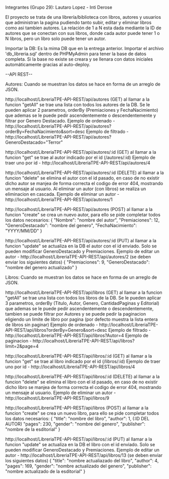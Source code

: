 Integrantes (Grupo 29): Lautaro Lopez - Inti Derose

El proyecto se trata de una librería/biblioteca con libros, autores y usuarios que administran la pagina pudiendo tanto subir, editar y eliminar libros como asi tambien autores. 
La relación de 1 a N esta dada mediante la ID de autores que se conectan con sus libros, donde cada autor puede tener 1 o N libros, pero un libro solo puede tener un autor. 

Importar la DB:
Es la mima DB que en la entrega anterior. Importar el archivo 'db_libreria.sql' dentro de PHPMyAdmin para tener la base de datos completa. Si la base no existe se creara y se llenara con datos iniciales automáticamente gracias al auto-deploy.


--API REST--

Autores:
Cuando se muestran los datos se hace en forma de un arreglo de JSON. 

http://localhost/LibreriaTPE-API-REST/api/autores (GET) al llamar a la funcion "getAll" se trae una lista con todos los autores de la DB. Se le pueden aplicar 2 parametros, orderBy (Premiaciones y FechaNacimiento) que ademas se le puede pedir ascendentemente o descendentemente y filtrar por Genero Destacado.
Ejemplo de ordenado - http://localhost/LibreriaTPE-API-REST/api/autores?orderBy=FechaNacimiento&sort=desc
Ejemplo de filtrado - http://localhost/LibreriaTPE-API-REST/api/autores?GeneroDestacado="Terror"

http://localhost/LibreriaTPE-API-REST/api/autores/:id (GET) al llamar a la funcion "get" se trae al autor indicado por el id (/autores/:id) 
Ejemplo de traer uno por id - http://localhost/LibreriaTPE-API-REST/api/autores/4

http://localhost/LibreriaTPE-API-REST/api/autores/:id (DELETE) al llamar a la funcion "delete" se elimina el autor con el id pasado, en caso de no existir dicho autor se manjea de forma correcta el codigo de error 404, mostrando un mensaje al usuario. Al eliminar un autor (con libros) se realiza un eliminacion en cascada.
Ejemplo de eliminar un autor - http://localhost/LibreriaTPE-API-REST/api/autores/1

http://localhost/LibreriaTPE-API-REST/api/autores (POST) al llamar a la funcion "create" se crea un nuevo autor, para ello se pide completar todos los datos necesarios:
{
  "Nombre": "nombre del autor",
  "Premiaciones": 12,
  "GeneroDestacado": "nombre del genero",
  "FechaNacimiento": "YYYY/MM/DD"
}

http://localhost/LibreriaTPE-API-REST/api/autores/:id (PUT) al llamar a la funcion "update" se actualiza en la DB el autor con el id enviado. Solo se pueden modificar GeneroDestacado y Premiaciones.
Ejemplo de editar un autor - http://localhost/LibreriaTPE-API-REST/api/autores/2 (se deben enviar los siguientes datos)
{
  "Premiaciones": 9,
  "GeneroDestacado": "nombre del genero actualizado"
}


Libros:
Cuando se muestran los datos se hace en forma de un arreglo de JSON. 

http://localhost/LibreriaTPE-API-REST/api/libros (GET) al llamar a la funcion "getAll" se trae una lista con todos los libros de la DB. Se le pueden aplicar 3 parametros, orderBy (Titulo, Autor, Genero, CantidadPaginas y Editorial) que ademas se le puede pedir ascendentemente o descendentemente, tambien se puede filtrar por Autores y se puede pedir la paginacion eligiendo un limite de libro por pagina (por defecto muestra la lista entera de libros sin paginar)
Ejemplo de ordenado - http://localhost/LibreriaTPE-API-REST/api/libros?orderBy=Genero&sort=desc
Ejemplo de filtrado - http://localhost/LibreriaTPE-API-REST/api/libros?Autor=4
Ejemplo de paginacion - http://localhost/LibreriaTPE-API-REST/api/libros?limit=2&page=4

http://localhost/LibreriaTPE-API-REST/api/libros/:id (GET) al llamar a la funcion "get" se trae al libro indicado por el id (/libros/:id) 
Ejemplo de traer uno por id - http://localhost/LibreriaTPE-API-REST/api/libros/4

http://localhost/LibreriaTPE-API-REST/api/libros/:id (DELETE) al llamar a la funcion "delete" se elimina el libro con el id pasado, en caso de no existir dicho libro se manjea de forma correcta el codigo de error 404, mostrando un mensaje al usuario.
Ejemplo de eliminar un autor - http://localhost/LibreriaTPE-API-REST/api/libros/9

http://localhost/LibreriaTPE-API-REST/api/libros (POST) al llamar a la funcion "create" se crea un nuevo libro, para ello se pide completar todos los datos necesarios:
{
  "title": "nombre del libro",
  "author": 1,   (:ID DEL AUTOR)
  "pages": 230,
  "gender": "nombre del genero",
  "publisher": "nombre de la esditorial"
}

http://localhost/LibreriaTPE-API-REST/api/libros/:id (PUT) al llamar a la funcion "update" se actualiza en la DB el libro con el id enviado. Solo se pueden modificar GeneroDestacado y Premiaciones.
Ejemplo de editar un autor - http://localhost/LibreriaTPE-API-REST/api/libros/13 (se deben enviar los siguientes datos)
{
  "title": "nombre actualiazado del libro",
  "author": 4, 
  "pages": 169,
  "gender": "nombre actualizado del genero",
  "publisher": "nombre actualizado de la esditorial"
}